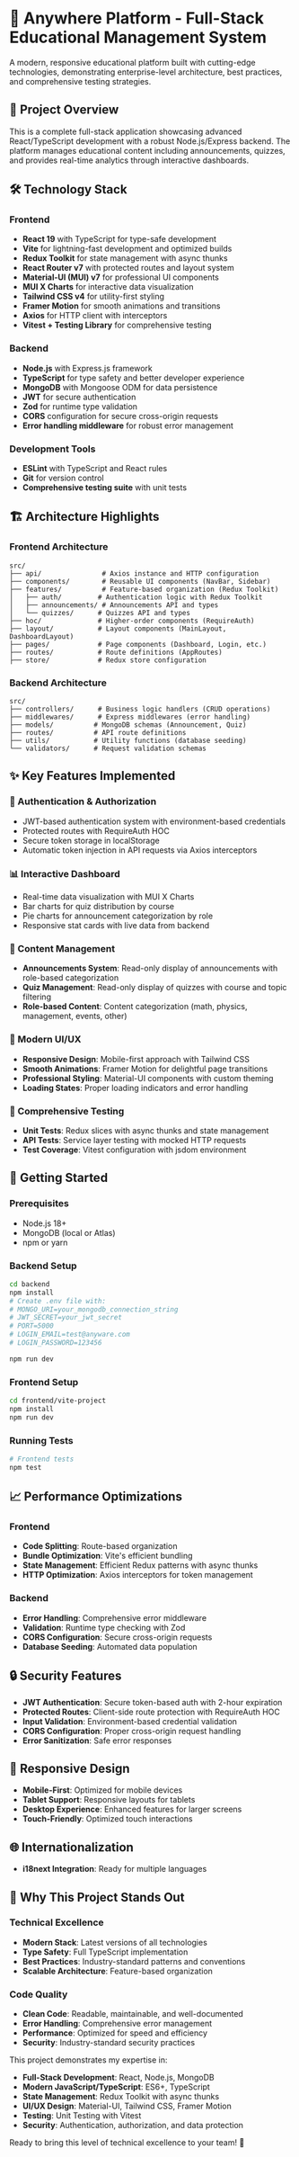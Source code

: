 # 🚀 Anywhere Platform - Full-Stack Educational Management System

A modern, responsive educational platform built with cutting-edge technologies, demonstrating enterprise-level architecture, best practices, and comprehensive testing strategies.

## 🎯 Project Overview

This is a complete full-stack application showcasing advanced React/TypeScript development with a robust Node.js/Express backend. The platform manages educational content including announcements, quizzes, and provides real-time analytics through interactive dashboards.

## 🛠️ Technology Stack

### Frontend

- **React 19** with TypeScript for type-safe development
- **Vite** for lightning-fast development and optimized builds
- **Redux Toolkit** for state management with async thunks
- **React Router v7** with protected routes and layout system
- **Material-UI (MUI) v7** for professional UI components
- **MUI X Charts** for interactive data visualization
- **Tailwind CSS v4** for utility-first styling
- **Framer Motion** for smooth animations and transitions
- **Axios** for HTTP client with interceptors
- **Vitest + Testing Library** for comprehensive testing

### Backend

- **Node.js** with Express.js framework
- **TypeScript** for type safety and better developer experience
- **MongoDB** with Mongoose ODM for data persistence
- **JWT** for secure authentication
- **Zod** for runtime type validation
- **CORS** configuration for secure cross-origin requests
- **Error handling middleware** for robust error management

### Development Tools

- **ESLint** with TypeScript and React rules
- **Git** for version control
- **Comprehensive testing suite** with unit tests

## 🏗️ Architecture Highlights

### Frontend Architecture

```
src/
├── api/               # Axios instance and HTTP configuration
├── components/        # Reusable UI components (NavBar, Sidebar)
├── features/          # Feature-based organization (Redux Toolkit)
│   ├── auth/         # Authentication logic with Redux Toolkit
│   ├── announcements/ # Announcements API and types
│   └── quizzes/      # Quizzes API and types
├── hoc/              # Higher-order components (RequireAuth)
├── layout/           # Layout components (MainLayout, DashboardLayout)
├── pages/            # Page components (Dashboard, Login, etc.)
├── routes/           # Route definitions (AppRoutes)
├── store/            # Redux store configuration
```

### Backend Architecture

```
src/
├── controllers/      # Business logic handlers (CRUD operations)
├── middlewares/      # Express middlewares (error handling)
├── models/          # MongoDB schemas (Announcement, Quiz)
├── routes/          # API route definitions
├── utils/           # Utility functions (database seeding)
└── validators/      # Request validation schemas
```

## ✨ Key Features Implemented

### 🔐 Authentication & Authorization

- JWT-based authentication system with environment-based credentials
- Protected routes with RequireAuth HOC
- Secure token storage in localStorage
- Automatic token injection in API requests via Axios interceptors

### 📊 Interactive Dashboard

- Real-time data visualization with MUI X Charts
- Bar charts for quiz distribution by course
- Pie charts for announcement categorization by role
- Responsive stat cards with live data from backend

### 📢 Content Management

- **Announcements System**: Read-only display of announcements with role-based categorization
- **Quiz Management**: Read-only display of quizzes with course and topic filtering
- **Role-based Content**: Content categorization (math, physics, management, events, other)

### 🎨 Modern UI/UX

- **Responsive Design**: Mobile-first approach with Tailwind CSS
- **Smooth Animations**: Framer Motion for delightful page transitions
- **Professional Styling**: Material-UI components with custom theming
- **Loading States**: Proper loading indicators and error handling

### 🧪 Comprehensive Testing

- **Unit Tests**: Redux slices with async thunks and state management
- **API Tests**: Service layer testing with mocked HTTP requests
- **Test Coverage**: Vitest configuration with jsdom environment

## 🚀 Getting Started

### Prerequisites

- Node.js 18+
- MongoDB (local or Atlas)
- npm or yarn

### Backend Setup

```bash
cd backend
npm install
# Create .env file with:
# MONGO_URI=your_mongodb_connection_string
# JWT_SECRET=your_jwt_secret
# PORT=5000
# LOGIN_EMAIL=test@anyware.com
# LOGIN_PASSWORD=123456

npm run dev
```

### Frontend Setup

```bash
cd frontend/vite-project
npm install
npm run dev
```

### Running Tests

```bash
# Frontend tests
npm test
```

## 📈 Performance Optimizations

### Frontend

- **Code Splitting**: Route-based organization
- **Bundle Optimization**: Vite's efficient bundling
- **State Management**: Efficient Redux patterns with async thunks
- **HTTP Optimization**: Axios interceptors for token management

### Backend

- **Error Handling**: Comprehensive error middleware
- **Validation**: Runtime type checking with Zod
- **CORS Configuration**: Secure cross-origin requests
- **Database Seeding**: Automated data population

## 🔒 Security Features

- **JWT Authentication**: Secure token-based auth with 2-hour expiration
- **Protected Routes**: Client-side route protection with RequireAuth HOC
- **Input Validation**: Environment-based credential validation
- **CORS Configuration**: Proper cross-origin request handling
- **Error Sanitization**: Safe error responses

## 📱 Responsive Design

- **Mobile-First**: Optimized for mobile devices
- **Tablet Support**: Responsive layouts for tablets
- **Desktop Experience**: Enhanced features for larger screens
- **Touch-Friendly**: Optimized touch interactions

## 🌐 Internationalization

- **i18next Integration**: Ready for multiple languages

## 🎯 Why This Project Stands Out

### Technical Excellence

- **Modern Stack**: Latest versions of all technologies
- **Type Safety**: Full TypeScript implementation
- **Best Practices**: Industry-standard patterns and conventions
- **Scalable Architecture**: Feature-based organization

### Code Quality

- **Clean Code**: Readable, maintainable, and well-documented
- **Error Handling**: Comprehensive error management
- **Performance**: Optimized for speed and efficiency
- **Security**: Industry-standard security practices

This project demonstrates my expertise in:

- **Full-Stack Development**: React, Node.js, MongoDB
- **Modern JavaScript/TypeScript**: ES6+, TypeScript
- **State Management**: Redux Toolkit with async thunks
- **UI/UX Design**: Material-UI, Tailwind CSS, Framer Motion
- **Testing**: Unit Testing with Vitest
- **Security**: Authentication, authorization, and data protection

Ready to bring this level of technical excellence to your team! 🚀
